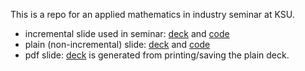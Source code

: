
This is a repo for an applied mathematics in industry seminar at KSU.

- incremental slide used in seminar: [deck](https://joongsup.github.io/ksu-seminar/things-I-wish-I-had-learned-in-school.html) and [code](docs/things-I-wish-I-had-learned-in-school.Rmd)
- plain (non-incremental) slide: [deck](https://joongsup.github.io/ksu-seminar/things-I-wish-I-had-learned-in-school-plain.html) and [code](docs/things-I-wish-I-had-learned-in-school-plain.Rmd)
- pdf slide: [deck](docs/things-I-wish-I-had-learned-in-school-plain.pdf) is generated from printing/saving the plain deck. 
